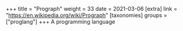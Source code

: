 +++
title = "Prograph"
weight = 33
date = 2021-03-06
[extra]
link = "https://en.wikipedia.org/wiki/Prograph"
[taxonomies]
groups = ["proglang"]
+++
A programming language

